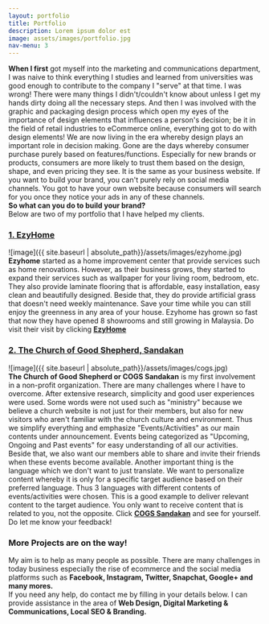 ```yaml
---
layout: portfolio
title: Portfolio
description: Lorem ipsum dolor est
image: assets/images/portfolio.jpg
nav-menu: 3
---
```


<strong>When I first</strong> got myself into the marketing and communications department, I was naive to think everything I studies and learned from universities was good enough to contribute to the company I "serve" at that time. I was wrong! There were many things I didn't/couldn't know about unless I get my hands dirty doing all the necessary steps. And then I was involved with the graphic and packaging design process which open my eyes of the importance of design elements that influences a person's decision; be it in the field of retail industries to eCommerce online, everything got to do with design elements! We are now living in the era whereby design plays an important role in decision making. Gone are the days whereby consumer purchase purely based on features/functions. Especially for new brands or products, consumers are more likely to trust them based on the design, shape, and even pricing they see. It is the same as your business website. If you want to build your brand, you can't purely rely on social media channels. You got to have your own website because consumers will search for you once they notice your ads in any of these channels.<br>
<strong>So what can you do to build your brand?</strong><br>
Below are two of my portfolio that I have helped my clients. 

<h3><strong><a href="http://www.ezyhome2u.com" target="_blank">1. EzyHome</a></strong></h3>
![image]({{ site.baseurl | absolute_path}}/assets/images/ezyhome.jpg)<br>
<strong>Ezyhome</strong> started as a home improvement center that provide services such as home renovations. However, as their business grows, they started to expand their services such as wallpaper for your living room, bedroom, etc. They also provide laminate flooring that is affordable, easy installation, easy clean and beautifully designed. Beside that, they do provide artificial grass that doesn't need weekly maintenance. Save your time while you can still enjoy the greenness in any area of your house. Ezyhome has grown so fast that now they have opened 8 showrooms and still growing in Malaysia. Do visit their visit by clicking <strong><a href="http://www.ezyhome2u.com" target="_blank">EzyHome</a></strong>

<h3><strong><a href="http://www.cogssandakan.com" target="_blank">2. The Church of Good Shepherd, Sandakan</a></strong></h3>
![image]({{ site.baseurl | absolute_path}}/assets/images/cogs.jpg)<br>
<strong>The Church of Good Shepherd or COGS Sandakan</strong> is my first involvement in a non-profit organization. There are many challenges where I have to overcome. After extensive research, simplicity and good user experiences were used. Some words were not used such as "ministry" because we believe a church website is not just for their members, but also for new visitors who aren't familiar with the church culture and environment. Thus we simplify everything and emphasize "Events/Activities" as our main contents under announcement. Events being categorized as "Upcoming, Ongoing and Past events" for easy understanding of all our activities. Beside that, we also want our members able to share and invite their friends when these events become available. Another important thing is the language which we don't want to just translate. We want to personalize content whereby it is only for a specific target audience based on their preferred language. Thus 3 languages with different contents of events/activities were chosen. This is a good example to deliver relevant content to the target audience. You only want to receive content that is related to you, not the opposite. Click <strong><a href="http://www.cogssandakan.com" target="_blank">COGS Sandakan</a></strong> and see for yourself. Do let me know your feedback!

<h3><strong>More Projects are on the way!</strong></h3>
My aim is to help as many people as possible. There are many challenges in today business especially the rise of ecommerce and the social media platforms such as <strong>Facebook, Instagram, Twitter, Snapchat, Google+ and many mores.</strong><br>
If you need any help, do contact me by filling in your details below. I can provide assistance in the area of <strong>Web Design, Digital Marketing & Communications, Local SEO & Branding.</strong>

